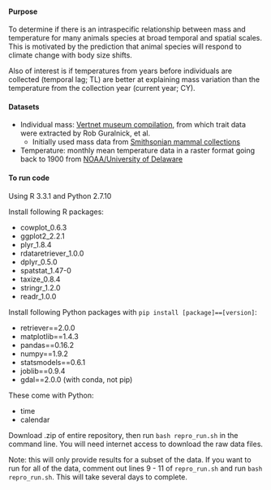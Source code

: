 #### Purpose
To determine if there is an intraspecific relationship between mass and temperature for many animals species at broad temporal and spatial scales. This is motivated by the prediction that animal species will respond to climate change with body size shifts. 

Also of interest is if temperatures from years before individuals are collected (temporal lag; TL) are better at explaining mass variation than the temperature from the collection year (current year; CY).  

#### Datasets
* Individual mass: [Vertnet museum compilation](http://vertnet.org/), from which trait data were extracted by Rob Guralnick, et al. 
  * Initially used mass data from [Smithsonian mammal collections](http://collections.nmnh.si.edu/search/mammals/)
* Temperature: monthly mean temperature data in a raster format going back to 1900 from [NOAA/University of Delaware](http://www.esrl.noaa.gov/psd/data/gridded/data.UDel_AirT_Precip.html)

#### To run code
Using R 3.3.1 and Python 2.7.10

Install following R packages: 
* cowplot_0.6.3
* ggplot2_2.2.1       
* plyr_1.8.4
* rdataretriever_1.0.0
* dplyr_0.5.0
* spatstat_1.47-0          
* taxize_0.8.4
* stringr_1.2.0       
* readr_1.0.0    

Install following Python packages with `pip install [package]==[version]`: 
* retriever==2.0.0
* matplotlib==1.4.3
* pandas==0.16.2
* numpy==1.9.2
* statsmodels==0.6.1
* joblib==0.9.4
* gdal==2.0.0 (with conda, not pip)

These come with Python: 
* time
* calendar

Download .zip of entire repository, then run `bash repro_run.sh` in the command line. You will need internet access to download the raw data files. 

Note: this will only provide results for a subset of the data. If you want to run for all of the data, comment out lines 9 - 11 of `repro_run.sh` and run `bash repro_run.sh`. This will take several days to complete. 
